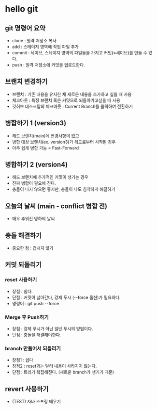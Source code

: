 # hello git

## git 명령어 요약

- clone : 원격 저장소 복사
- add : 스테이지 영역에 작업 파일 추가
- commit : 세이브, 스테이지 영역의 파일들을 가지고 커밋(=세이브)를 만들 수 있다.
- push : 원격 저장소에 커밋을 업로드한다.

## 브랜치 변경하기

- 브랜치 : 기존 내용을 유지한 채 새로운 내용을 추가하고 싶을 때 사용
- 체크아웃 : 특정 브랜치 혹은 커밋으로 되돌아가고싶을 때 사용
- 깃허브 데스크탑의 체크아웃 : Current Branch를 클릭하여 전환하기

## 병합하기 1 (version3)

- 헤드 브랜치(main)에 변경사항이 없고
- 병합 대상 브랜치(ex. version3)가 헤드로부터 시작된 경우
- 아주 쉽게 병합 가능 = Fast-Forward

## 병합하기 2 (version4)

- 헤드 브랜치에 추가적인 커밋이 생기는 경우
- 진짜 병합이 필요해 진다.
- 충돌이 나지 않으면 좋지만, 충돌이 나도 침착하게 해결하기

## 오늘의 날씨 (main - conflict 병합 전)

- 매우 추워진 영하의 날씨

## 충돌 해결하기

- 중요한 점 : 겁내지 않기

## 커밋 되돌리기

### reset 사용하기

- 장점 : 쉽다.
- 단점 : 커밋이 날아간다, 강제 푸시 (--force 옵션)가 필요하다.
- 명령어 : git push --force

### Merge 후 Push하기

- 장점 : 강제 푸시가 아닌 일반 푸시의 방법이다.
- 단점 : 충돌을 해결해야한다.

### branch 만들어서 되돌리기

- 장점1 : 쉽다
- 장점2 : reset과는 달리 내용이 사라지지 않는다.
- 단점 : 트리가 복잡해진다. (새로운 branch가 생기기 때문)

## revert 사용하기

- (TEST) 자바 스프링 배우기
